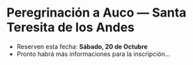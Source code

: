 # Peregrinación a Auco — Santa Teresita de los Andes

* Reserven esta fecha: **Sábado, 20 de Octubre**
* Pronto habrá más informaciones para la inscripción...

